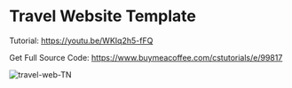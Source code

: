# Travel Website Template
Tutorial: https://youtu.be/WKIq2h5-fFQ

Get Full Source Code: https://www.buymeacoffee.com/cstutorials/e/99817

![travel-web-TN](https://user-images.githubusercontent.com/101867993/200461325-8fcb004f-eb69-4991-8d71-3922e0d75476.png)

